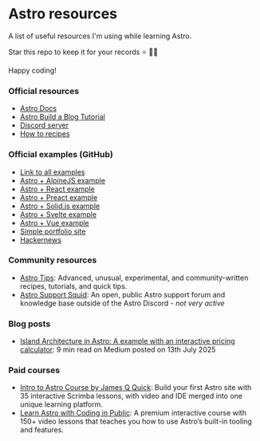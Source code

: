 # Astro resources
A list of useful resources I'm using while learning Astro. 

Star this repo to keep it for your records ⭐️ 🫶🏻

Happy coding!

### Official resources
- [Astro Docs](https://docs.astro.build/en)
- [Astro Build a Blog Tutorial](https://docs.astro.build/en/tutorial/0-introduction/)
- [Discord server](https://astro.build/chat)
- [How to recipes](https://docs.astro.build/en/recipes/)

### Official examples (GitHub)
- [Link to all examples](https://github.com/withastro/astro/tree/main/examples)
- [Astro + AlpineJS example](https://github.com/withastro/astro/tree/main/examples/framework-alpine)
- [Astro + React example](https://github.com/withastro/astro/tree/main/examples/framework-react)
- [Astro + Preact example](https://github.com/withastro/astro/tree/main/examples/framework-preact)
- [Astro + Solid.js example](https://github.com/withastro/astro/tree/main/examples/framework-solid)
- [Astro + Svelte example](https://github.com/withastro/astro/tree/main/examples/framework-svelte)
- [Astro + Vue example](https://github.com/withastro/astro/tree/main/examples/framework-vue)
- [Simple portfolio site](https://github.com/withastro/astro/tree/main/examples/portfolio)
- [Hackernews](https://github.com/withastro/astro/tree/main/examples/hackernews)

### Community resources
- [Astro Tips](https://astro-tips.dev/): Advanced, unusual, experimental, and community-written recipes, tutorials, and quick tips.
- [Astro Support Squid](https://get.supportsquid.ink/): An open, public Astro support forum and knowledge base outside of the Astro Discord - _not very active_

### Blog posts
- [Island Architecture in Astro: A example with an interactive pricing calculator](https://medium.com/@ignatovich.dm/island-architecture-in-astro-a-example-with-an-interactive-pricing-calculator-785a218d1902): 9 min read on Medium posted on 13th July 2025

### Paid courses
- [Intro to Astro Course by James Q Quick](https://scrimba.com/intro-to-astro-c00ar0fi5u?via=astro): Build your first Astro site with 35 interactive Scrimba lessons, with video and IDE merged into one unique learning platform.
- [Learn Astro with Coding in Public](https://learnastro.dev/): A premium interactive course with 150+ video lessons that teaches you how to use Astro’s built-in tooling and features.
